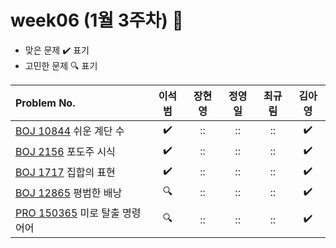 
# week06 (1월 3주차) :pencil:

- 맞은 문제 :heavy_check_mark: 표기
- 고민한 문제 :mag: 표기


| Problem No.                                                                             |       이석범       | 장현영 |       정영일       |       최규림       |       김아영       |
| :-------------------------------------------------------------------------------------- | :----------------: | :----: | :----------------: | :----------------: | :----------------: |
| [BOJ 10844](https://www.acmicpc.net/problem/10844) 쉬운 계단 수                        | :heavy_check_mark: |   ::   | :: | :: | :heavy_check_mark: |
| [BOJ 2156](https://www.acmicpc.net/problem/2156) 포도주 시식            | :heavy_check_mark: |   ::   | :: | :: | :heavy_check_mark: |
| [BOJ 1717](https://www.acmicpc.net/problem/1717) 집합의 표현                              | :heavy_check_mark: |   ::   | :: | :: | :heavy_check_mark: |
| [BOJ 12865](https://www.acmicpc.net/problem/12865) 평범한 배낭                                   | :mag: |   ::   |       ::        | :: | :heavy_check_mark: |
| [PRO 150365](https://school.programmers.co.kr/learn/courses/30/lessons/150365) 미로 탈출 명령어어 |         :mag:         |   ::   | :: | :: |       :heavy_check_mark:        |
